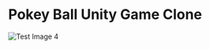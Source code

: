 # Pokey Ball Unity Game Clone
![Test Image 4](https://raw.githubusercontent.com/sinansa91/Pokey-Ball-Unity-Game-Clone/master/Ekran%20Alıntısı.PNG)
